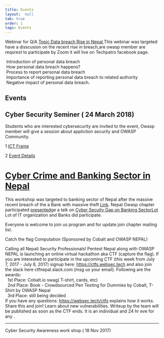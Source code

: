 ```yaml
---
title: Events
layout:  null
tab: true
order: 1
tags: Events
---
```


Webinar for Q/A
<a href ="https://techpatro.com/an-interaction-webinar-on-data-breach-rise-in-nepal/"> Topic Data breach Rise in Nepal </a>
This webinar was targeted have a disscusion on the recent rise in breach,are owasp member are requrest to participate by Zoom it will live on Techpatro facebook page.

&nbsp;Introduction of personal data breach </br>
&nbsp;How personal data breach happens? </br>
&nbsp;Process to report personal data breach</br>
&nbsp;Importance of reporting personal data breach to related authority</br>
&nbsp;Negative impact of personal data breach. 


Events
------

## Cyber Security Seminer ( 24 March 2018)

Students who are interested cybersecurity are invited to the event, 
Owasp member will give a session about appliction security and OWASP Community.

1 <a href="https://np.ictframe.com/%E0%A4%8F%E0%A4%95-%E0%A4%A6%E0%A4%BF%E0%A4%A8%E0%A5%87-%E0%A4%B8%E0%A4%BE%E0%A4%87%E0%A4%AC%E0%A4%B0-%E0%A4%B8%E0%A5%87%E0%A4%95%E0%A5%8D%E0%A4%AF%E0%A5%81%E0%A4%B0%E0%A4%BF%E0%A4%9F%E0%A5%80/"> ICT Frame </a>

2 <a href="https://www.facebook.com/events/174907239976852/"> Event Details </a>

<h1 id="cyber-crime-and-banking-sector-in-nepal"><a href="https://www.facebook.com/events/373896766399371/">Cyber Crime and Banking Sector in Nepal</a></h1>
<p>This workshop was targeted to banking sector of Nepal after the massive
recent breach of the a Bank with massive theft
<a href="https://www.bankinfosecurity.com/report-attackers-hacked-nepalese-banks-swift-server-a-10437">Link</a>.
Nepal Owasp chapter participated
<a href="https://www.bankinfosecurity.com/report-attackers-hacked-nepalese-banks-swift-server-a-10437">presented</a>ge
a talk on <a href="https://www.youtube.com/watch?v=aYzTAyrWgTw&amp;t=175s">Cyber Secuity Gap on Banking
SectorLot</a> Lot of IT organization and Banks did participate.</p>
<p>Everyone is welcome to join us program and for update join chapter
mailing list.</p

# Catch the flag Computation (Sponsored by Cobalt and OWASP NEPAL)

Calling all Nepali Security Professionals!
Pentest Nepal along with OWASP NEPAL is launching an online virtual hackathon aka CTF (capture the flag).
If you are interested to participate in the upcoming CTF (this week from July 7, 2017 - July 8, 2017) signup here: https://ctfs.websec.tech and also join the slack here ctfnepal.slack.com (msg us your email).
Following are the awards: </br>
   &nbsp; 1st Place: Cobalt.io swag( T-shirt, cards, etc) </br>
   &nbsp; 2nd Place: Book - Crowdsourced Pen Testing for Dummies by Cobalt, T-Shirt by OWASP Nepal  </br>
   &nbsp; 3rd Place: still being decided </br>
If you have any questions: https://websec.tech/ctfs explains how it works.
Share this and join! Learn about new vulnerabilities. Writeup by the team will be published as soon as the CTF ends. It is an individual and 24 hr eve for any .

---------------------

Cyber Security Awareness work shop ( 18 Nov 2017) 
